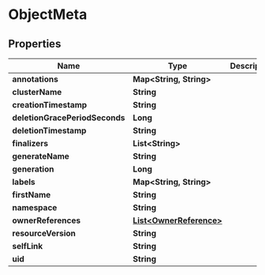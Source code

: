 
# ObjectMeta

## Properties
Name | Type | Description | Notes
------------ | ------------- | ------------- | -------------
**annotations** | **Map&lt;String, String&gt;** |  |  [optional]
**clusterName** | **String** |  |  [optional]
**creationTimestamp** | **String** |  |  [optional]
**deletionGracePeriodSeconds** | **Long** |  |  [optional]
**deletionTimestamp** | **String** |  |  [optional]
**finalizers** | **List&lt;String&gt;** |  |  [optional]
**generateName** | **String** |  |  [optional]
**generation** | **Long** |  |  [optional]
**labels** | **Map&lt;String, String&gt;** |  |  [optional]
**firstName** | **String** |  |  [optional]
**namespace** | **String** |  |  [optional]
**ownerReferences** | [**List&lt;OwnerReference&gt;**](OwnerReference.md) |  |  [optional]
**resourceVersion** | **String** |  |  [optional]
**selfLink** | **String** |  |  [optional]
**uid** | **String** |  |  [optional]



